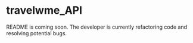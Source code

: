 # travelwme_API

README is coming soon. The developer is currently refactoring code and resolving potential bugs. 
